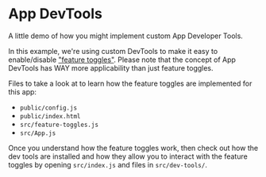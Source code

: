 # App DevTools

A little demo of how you might implement custom App Developer Tools.

In this example, we're using custom DevTools to make it easy to enable/disable
["feature toggles"](https://en.wikipedia.org/wiki/Feature_toggle). Please note
that the concept of App DevTools has WAY more applicability than just feature
toggles.

Files to take a look at to learn how the feature toggles are implemented for
this app:

- `public/config.js`
- `public/index.html`
- `src/feature-toggles.js`
- `src/App.js`

Once you understand how the feature toggles work, then check out how the dev
tools are installed and how they allow you to interact with the feature toggles
by opening `src/index.js` and files in `src/dev-tools/`.
